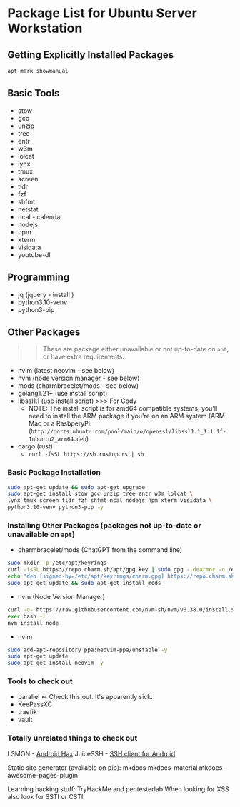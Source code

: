 # Package List for Ubuntu Server Workstation


## Getting Explicitly Installed Packages
```bash
apt-mark showmanual
```


## Basic Tools
* stow
* gcc
* unzip
* tree
* entr
* w3m
* lolcat
* lynx
* tmux
* screen
* tldr
* fzf
* shfmt
* netstat
* ncal - calendar
* nodejs
* npm
* xterm
* visidata
* youtube-dl


## Programming
* jq (jquery - install )
* python3.10-venv
* python3-pip


## Other Packages
>> These are package either unavailable or not up-to-date on `apt`, or have extra requirements.
* nvim (latest neovim - see below)
* nvm (node version manager - see below)
* mods (charmbracelet/mods - see below)
* golang1.21+ (use install script)
* libssl1.1 (use install script) >>> For Cody
    * NOTE: The install script is for amd64 compatible systems; 
      you'll need to install the ARM package if you're on an ARM system (ARM Mac or a RasbperyPi: 
      (`http://ports.ubuntu.com/pool/main/o/openssl/libssl1.1_1.1.1f-1ubuntu2_arm64.deb`)
* cargo (rust)
    * `curl -fsSL https://sh.rustup.rs | sh`

### Basic Package Installation
```bash
sudo apt-get update && sudo apt-get upgrade
sudo apt-get install stow gcc unzip tree entr w3m lolcat \
lynx tmux screen tldr fzf shfmt ncal nodejs npm xterm visidata \
python3.10-venv python3-pip -y
```

### Installing Other Packages (packages not up-to-date or unavailable on `apt`)
* charmbracelet/mods (ChatGPT from the command line)
```bash
sudo mkdir -p /etc/apt/keyrings
curl -fsSL https://repo.charm.sh/apt/gpg.key | sudo gpg --dearmor -o /etc/apt/keyrings/charm.gpg
echo "deb [signed-by=/etc/apt/keyrings/charm.gpg] https://repo.charm.sh/apt/ * *" | sudo tee /etc/apt/sources.list.d/charm.list
sudo apt-get update && sudo apt-get install mods
```

* nvm (Node Version Manager)
```bash
curl -o- https://raw.githubusercontent.com/nvm-sh/nvm/v0.38.0/install.sh | bash )
exec bash -l
nvm install node
```

* nvim
```bash
sudo add-apt-repository ppa:neovim-ppa/unstable -y
sudo apt-get update
sudo apt-get install neovim -y
```

### Tools to check out
* parallel <- Check this out. It's apparently sick.
* KeePassXC
* traefik
* vault


### Totally unrelated things to check out
L3MON - [Android Hax](https://www.golinuxcloud.com/l3mon-hack-android-mobile-remotely/)
JuiceSSH - [SSH client for Android](https://juicessh.com/)


Static site generator (available on pip):
mkdocs 
mkdocs-material
mkdocs-awesome-pages-plugin

Learning hacking stuff:
TryHackMe and pentesterlab
When looking for XSS also look for SSTI or CSTI

